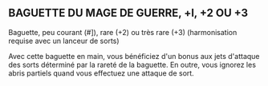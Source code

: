 ## BAGUETTE DU MAGE DE GUERRE, +l, +2 OU +3

Baguette, peu courant (#]), rare (+2) ou très rare (+3)
(harmonisation requise avec un lanceur de sorts)

Avec cette baguette en main, vous bénéficiez d'un bonus
aux jets d'attaque des sorts déterminé par la rareté de la
baguette. En outre, vous ignorez les abris partiels quand
vous effectuez une attaque de sort.
